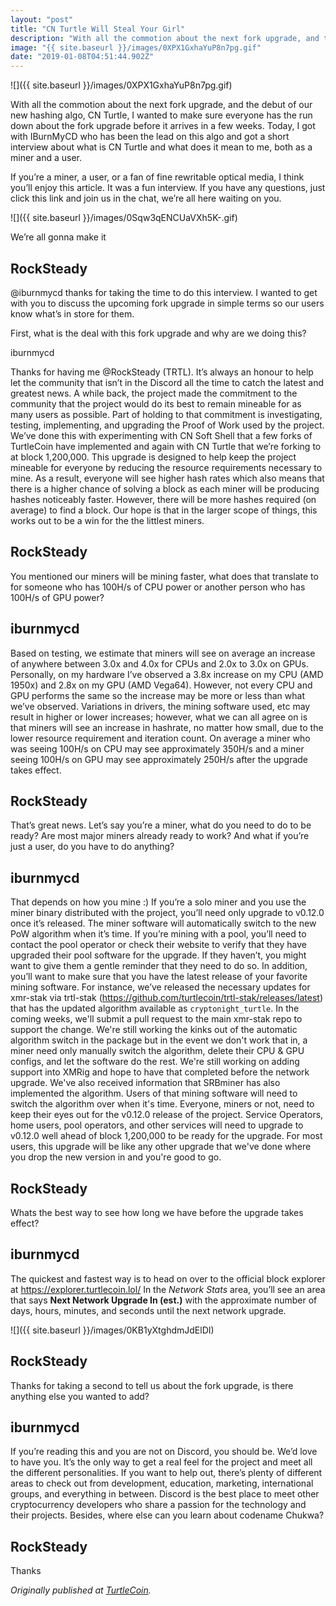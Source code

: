 ```yaml
---
layout: "post"
title: "CN Turtle Will Steal Your Girl"
description: "With all the commotion about the next fork upgrade, and the debut of our new hashing algo, CN Turtle, I wanted to make sure everyone has the run down about the fork upgrade before it arrives in a few…"
image: "{{ site.baseurl }}/images/0XPX1GxhaYuP8n7pg.gif"
date: "2019-01-08T04:51:44.902Z"
---
```


![]({{ site.baseurl }}/images/0XPX1GxhaYuP8n7pg.gif)

With all the commotion about the next fork upgrade, and the debut of our new hashing algo, CN Turtle, I wanted to make sure everyone has the run down about the fork upgrade before it arrives in a few weeks. Today, I got with IBurnMyCD who has been the lead on this algo and got a short interview about what is CN Turtle and what does it mean to me, both as a miner and a user.

If you’re a miner, a user, or a fan of fine rewritable optical media, I think you’ll enjoy this article. It was a fun interview. If you have any questions, just click this link and join us in the chat, we’re all here waiting on you.

![]({{ site.baseurl }}/images/0Sqw3qENCUaVXh5K-.gif)

We’re all gonna make it

## RockSteady

@iburnmycd thanks for taking the time to do this interview. I wanted to get with you to discuss the upcoming fork upgrade in simple terms so our users know what’s in store for them.

First, what is the deal with this fork upgrade and why are we doing this?

iburnmycd

Thanks for having me @RockSteady (TRTL). It’s always an honour to help let the community that isn’t in the Discord all the time to catch the latest and greatest news. A while back, the project made the commitment to the community that the project would do its best to remain mineable for as many users as possible. Part of holding to that commitment is investigating, testing, implementing, and upgrading the Proof of Work used by the project. We’ve done this with experimenting with CN Soft Shell that a few forks of TurtleCoin have implemented and again with CN Turtle that we’re forking to at block 1,200,000\. This upgrade is designed to help keep the project mineable for everyone by reducing the resource requirements necessary to mine. As a result, everyone will see higher hash rates which also means that there is a higher chance of solving a block as each miner will be producing hashes noticeably faster. However, there will be more hashes required (on average) to find a block. Our hope is that in the larger scope of things, this works out to be a win for the the littlest miners.

## RockSteady

You mentioned our miners will be mining faster, what does that translate to for someone who has 100H/s of CPU power or another person who has 100H/s of GPU power?

## iburnmycd

Based on testing, we estimate that miners will see on average an increase of anywhere between 3.0x and 4.0x for CPUs and 2.0x to 3.0x on GPUs. Personally, on my hardware I’ve observed a 3.8x increase on my CPU (AMD 1950x) and 2.8x on my GPU (AMD Vega64). However, not every CPU and GPU performs the same so the increase may be more or less than what we’ve observed. Variations in drivers, the mining software used, etc may result in higher or lower increases; however, what we can all agree on is that miners will see an increase in hashrate, no matter how small, due to the lower resource requirement and iteration count. On average a miner who was seeing 100H/s on CPU may see approximately 350H/s and a miner seeing 100H/s on GPU may see approximately 250H/s after the upgrade takes effect.

## RockSteady

That’s great news. Let’s say you’re a miner, what do you need to do to be ready? Are most major miners already ready to work? And what if you’re just a user, do you have to do anything?

## iburnmycd

That depends on how you mine :) If you’re a solo miner and you use the miner binary distributed with the project, you’ll need only upgrade to v0.12.0 once it’s released. The miner software will automatically switch to the new PoW algorithm when it’s time. If you’re mining with a pool, you’ll need to contact the pool operator or check their website to verify that they have upgraded their pool software for the upgrade. If they haven’t, you might want to give them a gentle reminder that they need to do so. In addition, you’ll want to make sure that you have the latest release of your favorite mining software. For instance, we’ve released the necessary updates for xmr-stak via trtl-stak (<https://github.com/turtlecoin/trtl-stak/releases/latest>) that has the updated algorithm available as `cryptonight_turtle`. In the coming weeks, we'll submit a pull request to the main xmr-stak repo to support the change. We're still working the kinks out of the automatic algorithm switch in the package but in the event we don't work that in, a miner need only manually switch the algorithm, delete their CPU & GPU configs, and let the software do the rest. We're still working on adding support into XMRig and hope to have that completed before the network upgrade. We've also received information that SRBminer has also implemented the algorithm. Users of that mining software will need to switch the algorithm over when it's time. Everyone, miners or not, need to keep their eyes out for the v0.12.0 release of the project. Service Operators, home users, pool operators, and other services will need to upgrade to v0.12.0 well ahead of block 1,200,000 to be ready for the upgrade. For most users, this upgrade will be like any other upgrade that we've done where you drop the new version in and you're good to go.

## RockSteady

Whats the best way to see how long we have before the upgrade takes effect?

## iburnmycd

The quickest and fastest way is to head on over to the official block explorer at <https://explorer.turtlecoin.lol/> In the _Network Stats_ area, you’ll see an area that says **Next Network Upgrade In (est.)** with the approximate number of days, hours, minutes, and seconds until the next network upgrade.

![]({{ site.baseurl }}/images/0KB1yXtghdmJdElDI)

## RockSteady

Thanks for taking a second to tell us about the fork upgrade, is there anything else you wanted to add?

## iburnmycd

If you’re reading this and you are not on Discord, you should be. We’d love to have you. It’s the only way to get a real feel for the project and meet all the different personalities. If you want to help out, there’s plenty of different areas to check out from development, education, marketing, international groups, and everything in between. Discord is the best place to meet other cryptocurrency developers who share a passion for the technology and their projects. Besides, where else can you learn about codename Chukwa?

## RockSteady

Thanks

_Originally published at_ [_TurtleCoin_](http://blog.turtlecoin.lol/archives/cn-turtle-will-steal-your-girl/)_._
